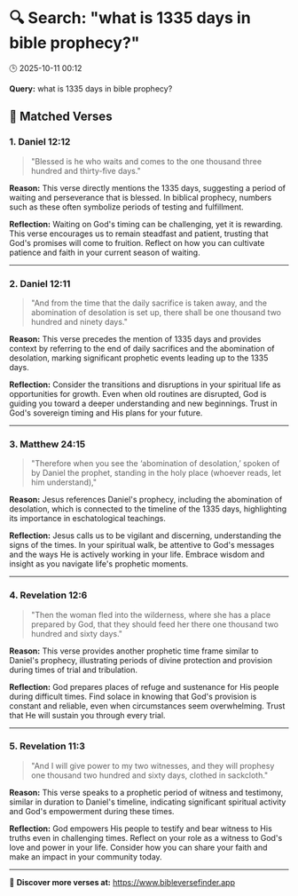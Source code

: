 # 🔍 Search: "what is 1335 days in bible prophecy?"
🕒 2025-10-11 00:12

**Query:** what is 1335 days in bible prophecy?

## 📖 Matched Verses

### 1. Daniel 12:12
> "Blessed is he who waits and comes to the one thousand three hundred and thirty-five days."

**Reason:** This verse directly mentions the 1335 days, suggesting a period of waiting and perseverance that is blessed. In biblical prophecy, numbers such as these often symbolize periods of testing and fulfillment.

**Reflection:** Waiting on God's timing can be challenging, yet it is rewarding. This verse encourages us to remain steadfast and patient, trusting that God's promises will come to fruition. Reflect on how you can cultivate patience and faith in your current season of waiting.

---

### 2. Daniel 12:11
> "And from the time that the daily sacrifice is taken away, and the abomination of desolation is set up, there shall be one thousand two hundred and ninety days."

**Reason:** This verse precedes the mention of 1335 days and provides context by referring to the end of daily sacrifices and the abomination of desolation, marking significant prophetic events leading up to the 1335 days.

**Reflection:** Consider the transitions and disruptions in your spiritual life as opportunities for growth. Even when old routines are disrupted, God is guiding you toward a deeper understanding and new beginnings. Trust in God's sovereign timing and His plans for your future.

---

### 3. Matthew 24:15
> "Therefore when you see the ‘abomination of desolation,’ spoken of by Daniel the prophet, standing in the holy place (whoever reads, let him understand),"

**Reason:** Jesus references Daniel's prophecy, including the abomination of desolation, which is connected to the timeline of the 1335 days, highlighting its importance in eschatological teachings.

**Reflection:** Jesus calls us to be vigilant and discerning, understanding the signs of the times. In your spiritual walk, be attentive to God's messages and the ways He is actively working in your life. Embrace wisdom and insight as you navigate life's prophetic moments.

---

### 4. Revelation 12:6
> "Then the woman fled into the wilderness, where she has a place prepared by God, that they should feed her there one thousand two hundred and sixty days."

**Reason:** This verse provides another prophetic time frame similar to Daniel's prophecy, illustrating periods of divine protection and provision during times of trial and tribulation.

**Reflection:** God prepares places of refuge and sustenance for His people during difficult times. Find solace in knowing that God's provision is constant and reliable, even when circumstances seem overwhelming. Trust that He will sustain you through every trial.

---

### 5. Revelation 11:3
> "And I will give power to my two witnesses, and they will prophesy one thousand two hundred and sixty days, clothed in sackcloth."

**Reason:** This verse speaks to a prophetic period of witness and testimony, similar in duration to Daniel's timeline, indicating significant spiritual activity and God's empowerment during these times.

**Reflection:** God empowers His people to testify and bear witness to His truths even in challenging times. Reflect on your role as a witness to God's love and power in your life. Consider how you can share your faith and make an impact in your community today.

---

🔗 **Discover more verses at:** https://www.bibleversefinder.app
